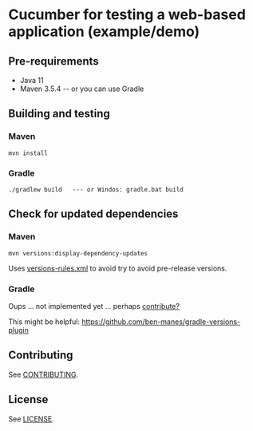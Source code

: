 # Cucumber for testing a web-based application (example/demo)

## Pre-requirements

* Java 11
* Maven 3.5.4 -- or you can use Gradle

## Building and testing

### Maven

```
mvn install
```

### Gradle

```
./gradlew build   --- or Windos: gradle.bat build
```

## Check for updated dependencies

### Maven
```
mvn versions:display-dependency-updates 
```
Uses [versions-rules.xml](versions-rules.xml) to avoid try to avoid pre-release versions.


### Gradle

Oups ... not implemented yet ... perhaps [contribute?](CONTRIBUTING.md)

This might be helpful: https://github.com/ben-manes/gradle-versions-plugin

## Contributing

See [CONTRIBUTING](CONTRIBUTING.md).

## License

See [LICENSE](LICENSE).
